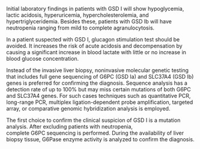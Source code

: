 Initial laboratory findings in patients with GSD I will show hypoglycemia, lactic acidosis, hyperuricemia, hypercholesterolemia, and hypertriglyceridemia. Besides these, patients with GSD Ib will have neutropenia ranging from mild to complete agranulocytosis.

In a patient suspected with GSD I, glucagon stimulation test should be avoided. It increases the risk of acute acidosis and decompensation by causing a significant increase in blood lactate with little or no increase in blood glucose concentration.

Instead of the invasive liver biopsy, noninvasive molecular genetic testing that includes full gene sequencing of G6PC (GSD Ia) and SLC37A4 (GSD Ib) genes is preferred for confirming the diagnosis. Sequence analysis has a detection rate of up to 100% but may miss certain mutations of both G6PC and SLC37A4 genes. For such cases techniques such as quantitative PCR, long-range PCR, multiplex ligation-dependent probe amplification, targeted array, or comparative genomic hybridization analysis is employed.

The first choice to confirm the clinical suspicion of GSD I is a mutation analysis. After excluding patients with neutropenia, complete G6PC sequencing is performed. During the availability of liver biopsy tissue, G6Pase enzyme activity is analyzed to confirm the diagnosis.